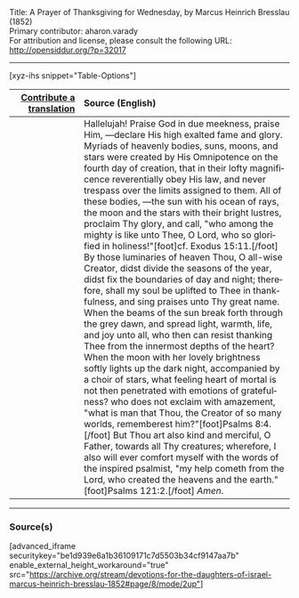<html>
<head></head>
<body>
Title: A Prayer of Thanksgiving for Wednesday, by Marcus Heinrich Bresslau (1852)<br />
Primary contributor: aharon.varady<br />
For attribution and license, please consult the following URL: <a href="http://opensiddur.org/?p=32017">http://opensiddur.org/?p=32017</a>
<p />
<hr />

[xyz-ihs snippet="Table-Options"]<table style="margin-left: auto; margin-right: auto;" class="draggable">
<thead><tr><th id="x" style="text-align: right;"><a href="/contributing/upload/">Contribute a translation</a></th><th style="text-align: left;">Source (English)</th></tr></thead>
<tbody>
<tr><td style="vertical-align:top;" width="25%">
<div class="liturgy" lang="he">

</span></div></td>
 
<td style="vertical-align:top;">
<div class="english" lang="en">
Hallelujah! Praise God in due meekness, praise Him, —declare His high exalted fame and glory. Myriads of heavenly bodies, suns, moons, and stars were created by His Omnipotence on the fourth day of creation, that in their lofty magnificence reverentially obey His law, and never trespass over the limits assigned to them. All of these bodies, —the sun with his ocean of rays, the moon and the stars with their bright lustres, proclaim Thy glory, and call, "who among the mighty is like unto Thee, O Lord, who so glorified in holiness!"[foot]cf. Exodus 15:11.[/foot] By those luminaries of heaven Thou, O all-wise Creator, didst divide the seasons of the year, didst fix the boundaries of day and night; therefore, shall my soul be uplifted to Thee in thankfulness, and sing praises unto Thy great name. When the beams of the sun break forth through the grey dawn, and spread light, warmth, life, and joy unto all, who then can resist thanking Thee from the innermost depths of the heart? When the moon with her lovely brightness softly lights up the dark night, accompanied by a choir of stars, what feeling heart of mortal is not then penetrated with emotions of gratefulness? who does not exclaim with amazement, "what is man that Thou, the Creator of so many worlds, rememberest him?"[foot]Psalms 8:4.[/foot] But Thou art also kind and merciful, O Father, towards all Thy creatures; wherefore, I also will ever comfort myself with the words of the inspired psalmist, "my help cometh from the Lord, who created the heavens and the earth."[foot]Psalms 121:2.[/foot] <em>Amen</em>.
</div></td></tr>
</tbody></table>

<hr />

<h3>Source(s)</h3>

[advanced_iframe securitykey="be1d939e6a1b36109171c7d5503b34cf9147aa7b" enable_external_height_workaround="true" src="https://archive.org/stream/devotions-for-the-daughters-of-israel-marcus-heinrich-bresslau-1852#page/8/mode/2up"]

&nbsp;
</body>
</html>